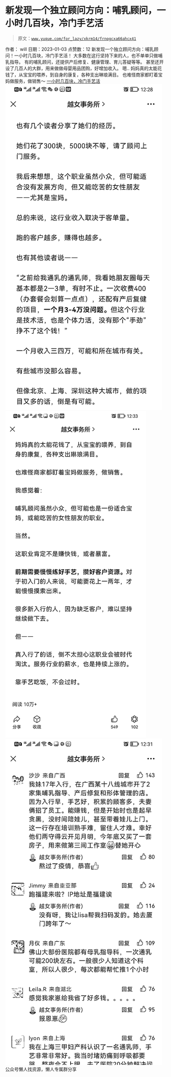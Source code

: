 # 新发现一个独立顾问方向：哺乳顾问，一小时几百块，冷门手艺活

> 原文：[`www.yuque.com/for_lazy/xkrm14/frnogcxa66ahcx41`](https://www.yuque.com/for_lazy/xkrm14/frnogcxa66ahcx41)

<ne-p id="u652be494" data-lake-id="u652be494"><ne-text id="u56ea8755">作者： will</ne-text></ne-p> <ne-p id="ub72c2589" data-lake-id="ub72c2589"><ne-text id="u556f0a4b">日期：2023-01-03</ne-text></ne-p> <ne-p id="ua591f503" data-lake-id="ua591f503"><ne-text id="u841948ec">点赞数：</ne-text><ne-text id="u447d613d" ne-bold="true">12</ne-text></ne-p> <ne-hole id="u25c6fa5f" data-lake-id="u25c6fa5f"><ne-card data-card-name="hr" data-card-type="block" id="qXMVL" data-event-boundary="card"><ne-p id="ua0013fe5" data-lake-id="ua0013fe5"><ne-text id="u2bf7c725">新发现一个独立顾问方向：哺乳顾问！一小时几百块，冷门手艺活！</ne-text> <ne-text id="ubc8bbcfc">大多数在这行坚持下来的人，也不单单只做哺乳指导。</ne-text> <ne-text id="u6057e0ae">有的哺乳顾问，还提供产后修复、健康管理、育儿答疑等等。</ne-text> <ne-text id="ub1873cd8">甚至还开设了几百人的大群，用来做做母婴用品团购，好增加收入。</ne-text> <ne-text id="ud0696f20">嗯..</ne-text> <ne-text id="uaf42e4d3">妈妈真的太能花钱了，从宝宝的喂养，到自身的康复，各种支出琳琅满目。</ne-text> <ne-text id="uef5c017f">也难怪商家都盯着宝妈做服务，做销售～</ne-text></ne-p> <ne-p id="ue04844f5" data-lake-id="ue04844f5">[<ne-text id="uf5bab869">一小时几百块，冷门手艺活</ne-text>](https://mp.weixin.qq.com/s/VrNJXmb9PcVVcHoBVV_vIw)</ne-p> <ne-p id="u3d628462" data-lake-id="u3d628462"><ne-card data-card-name="image" data-card-type="inline" id="bWHpH" data-event-boundary="card">![](img/15863ece50d60ad9e0f397d6e016e0f7.png)</ne-card></ne-p> <ne-p id="ud772ef31" data-lake-id="ud772ef31"><ne-card data-card-name="image" data-card-type="inline" id="isgMF" data-event-boundary="card">![](img/77cf390598024c0604577fdbcf6f5534.png)</ne-card></ne-p> <ne-p id="u2fa6dee0" data-lake-id="u2fa6dee0"><ne-card data-card-name="image" data-card-type="inline" id="JV14l" data-event-boundary="card">![](img/57b411e96592b280bccfbe4f7e9f5a8d.png)</ne-card></ne-p> <ne-hole id="u58e90892" data-lake-id="u58e90892"><ne-card data-card-name="hr" data-card-type="block" id="oKuCw" data-event-boundary="card"><ne-p id="u970d8a48" data-lake-id="u970d8a48"><ne-text id="u852b47dc">公众号懒人找资源，懒人专属群分享</ne-text></ne-p></ne-card></ne-hole></ne-card></ne-hole>